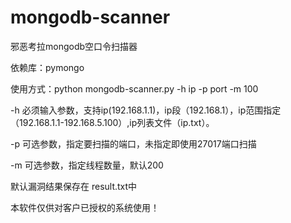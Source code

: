 # mongodb-scanner
邪恶考拉mongodb空口令扫描器

依赖库：pymongo

使用方式：python mongodb-scanner.py -h ip -p port -m 100

-h 必须输入参数，支持ip(192.168.1.1)，ip段（192.168.1），ip范围指定（192.168.1.1-192.168.5.100）,ip列表文件（ip.txt）。

-p 可选参数，指定要扫描的端口，未指定即使用27017端口扫描

-m 可选参数，指定线程数量，默认200

默认漏洞结果保存在 result.txt中

本软件仅供对客户已授权的系统使用！
